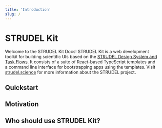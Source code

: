 ```yaml
---
title: 'Introduction'
slug: /
---
```


# STRUDEL Kit

Welcome to the STRUDEL Kit Docs! STRUDEL Kit is a web development toolkit for building scientific UIs based on the [STRUDEL Design System and Task Flows](https://strudel.science/design-system/overview/). It consists of a suite of React-based TypeScript templates and a command line interface for bootstrapping apps using the templates. Visit [strudel.science](https://strudel.science) for more information about the STRUDEL project.

## Quickstart

## Motivation

## Who should use STRUDEL Kit?